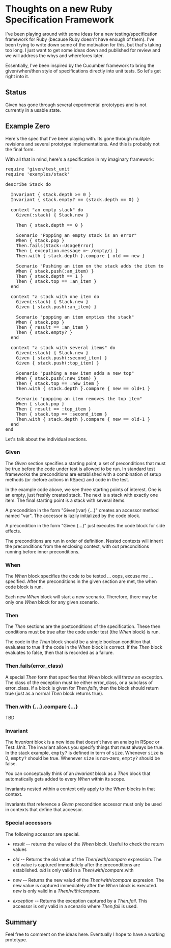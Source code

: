 # Thoughts on a new Ruby Specification Framework

I've been playing around with some ideas for a new
testing/specification framework for Ruby (because Ruby doesn't have
enough of them).  I've been trying to write down some of the
motivation for this, but that's taking too long.  I just want to get
some ideas down and published for review and we will address the whys
and wherefores later.

Essentially, I've been inspired by the Cucumber framework to bring the
given/when/then style of specifications directly into unit tests.  So
let's get right into it.

## Status

Given has gone through several experimental prototypes and is not
currently in a usable state.

## Example Zero

Here's the spec that I've been playing with.  Its gone through
mulitple revisions and several prototype implementations.  And this is
probably not the final form.

With all that in mind, here's a specification in my imaginary
framework:

<pre>
require 'given/test_unit'
require 'examples/stack'

describe Stack do

  Invariant { stack.depth >= 0 }
  Invariant { stack.empty? == (stack.depth == 0) }

  context "an empty stack" do
    Given(:stack) { Stack.new }

    Then { stack.depth == 0 }

    Scenario "Popping an empty stack is an error"
    When { stack.pop }
    Then.fails(Stack::UsageError)
    Then { exception.message =~ /empty/i }
    Then.with { stack.depth }.compare { old == new }

    Scenario "Pushing an item on the stack adds the item to the top"
    When { stack.push(:an_item) }
    Then { stack.depth == 1 }
    Then { stack.top == :an_item }
  end

  context "a stack with one item do
    Given(:stack) { Stack.new }
    Given { stack.push(:an_item) }

    Scenario "popping an item empties the stack"
    When { stack.pop }
    Then { result == :an_item }
    Then { stack.empty? }
  end

  context "a stack with several items" do
    Given(:stack) { Stack.new }
    Given { stack.push(:second_item) }
    Given { stack.push(:top_item) }

    Scenario "pushing a new item adds a new top"
    When { stack.push(:new_item) }
    Then { stack.top == :new_item }
    Then.with { stack.depth }.compare { new == old+1 }

    Scenario "popping an item removes the top item"
    When { stack.pop }
    Then { result == :top_item }
    Then { stack.top == :second_item }
    Then.with { stack.depth }.compare { new == old-1 }
  end
end
</pre>

Let's talk about the individual sections.

### Given

The _Given_ section specifies a starting point, a set of preconditions
that must be true before the code under test is allowed to be run.  In
standard test frameworks the preconditions are established with a
combination of setup methods (or :before actions in RSpec) and code in
the test.

In the example code above, we see three starting points of interest.
One is an empty, just freshly created stack.  The next is a stack with
exactly one item.  The final starting point is a stack with several
items.

A precondition in the form "Given(:var) {...}" creates an accessor
method named "var".  The accessor is lazily initialized by the code
block.

A precondition in the form "Given {...}" just executes the code block
for side effects.

The preconditions are run in order of definition.  Nested contexts
will inherit the preconditions from the enclosing context, with out
preconditions running before inner preconditions.

### When

The _When_ block specifies the code to be tested ... oops, excuse me
... specified.  After the preconditions in the given section are met,
the when code block is run.

Each new _When_ block will start a new scenario.  Therefore, there may
be only one _When_ block for any given scenario.

### Then

The _Then_ sections are the postconditions of the specification. These
then conditions must be true after the code under test (the _When_
block) is run.

The code in the _Then_ block should be a single boolean condition that
evaluates to true if the code in the _When_ block is correct.  If the
_Then_ block evaluates to false, then that is recorded as a failure.

### Then.fails(error_class)

A special _Then_ form that specifies that _When_ block will throw an
exception.  The class of the exception must be either error\_class, or
a subclass of error\_class.  If a block is given for _Then.fails_,
then the block should return true (just as a normal _Then_ block
returns true).

### Then.with {...}.compare {...}

TBD

### Invariant

The _Invariant_ block is a new idea that doesn't have an analog in
RSpec or Test::Unit.  The invariant allows you specify things that
must always be true.  In the stack example, <tt>empty?</tt> is defined
in term of <tt>size</tt>.  Whenever <tt>size</tt> is 0,
<tt>empty?</tt> should be true.  Whenever <tt>size</tt> is non-zero,
<tt>empty?</tt> should be false.

You can conceptually think of an _Invariant_ block as a _Then_ block
that automatically gets added to every _When_ within its scope.

Invariants nested within a context only apply to the _When_ blocks in
that context.  

Invariants that reference a _Given_ precondition accessor must only be
used in contexts that define that accessor.

### Special accessors

The following accessor are special.

* _result_ -- returns the value of the _When_ block.  Useful to check
  the return values

* _old_ -- Returns the old value of the _Then_/_with_/_compare_
  expression.  The old value is captured immediately after the
  preconditions are established.  _old_ is only valid in a
  _Then_/_with_/_compare_.with

* _new_ -- Returns the new valud of the _Then_/_with_/_compare_
  expresion.  The new value is captured immediately after the _When_
  block is executed.  _new_ is only valid in a
  _Then_/_with_/_compare_.

* _exception_ -- Returns the exception captured by a _Then.fail_.
  This accessor is only valid in a scenario where _Then.fail_ is used.

## Summary

Feel free to comment on the ideas here.  Eventually I hope to have a
working prototype.
